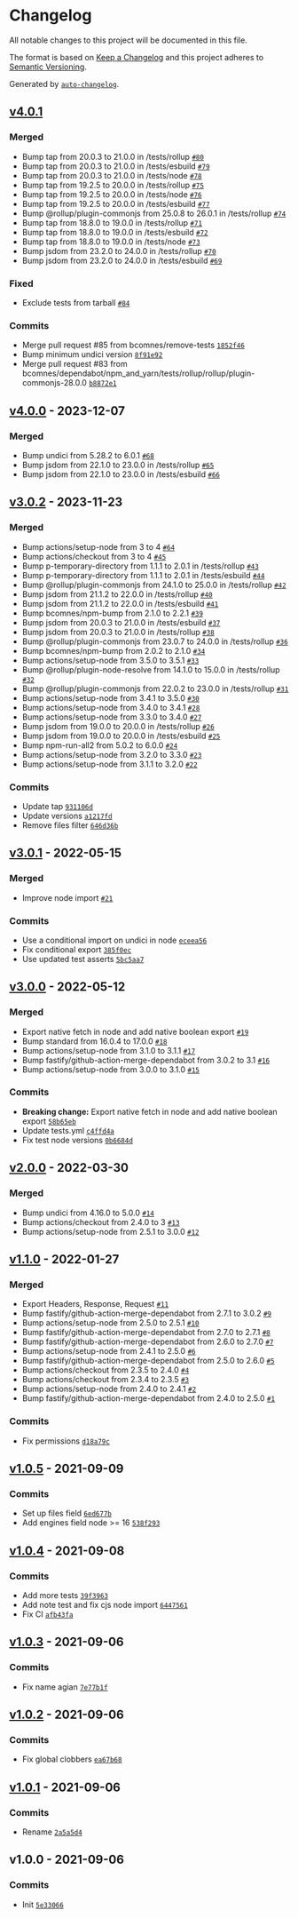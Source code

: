 # Changelog

All notable changes to this project will be documented in this file.

The format is based on [Keep a Changelog](https://keepachangelog.com/en/1.0.0/)
and this project adheres to [Semantic Versioning](https://semver.org/spec/v2.0.0.html).

Generated by [`auto-changelog`](https://github.com/CookPete/auto-changelog).

## [v4.0.1](https://github.com/bcomnes/fetch-undici/compare/v4.0.0...v4.0.1)

### Merged

- Bump tap from 20.0.3 to 21.0.0 in /tests/rollup [`#80`](https://github.com/bcomnes/fetch-undici/pull/80)
- Bump tap from 20.0.3 to 21.0.0 in /tests/esbuild [`#79`](https://github.com/bcomnes/fetch-undici/pull/79)
- Bump tap from 20.0.3 to 21.0.0 in /tests/node [`#78`](https://github.com/bcomnes/fetch-undici/pull/78)
- Bump tap from 19.2.5 to 20.0.0 in /tests/rollup [`#75`](https://github.com/bcomnes/fetch-undici/pull/75)
- Bump tap from 19.2.5 to 20.0.0 in /tests/node [`#76`](https://github.com/bcomnes/fetch-undici/pull/76)
- Bump tap from 19.2.5 to 20.0.0 in /tests/esbuild [`#77`](https://github.com/bcomnes/fetch-undici/pull/77)
- Bump @rollup/plugin-commonjs from 25.0.8 to 26.0.1 in /tests/rollup [`#74`](https://github.com/bcomnes/fetch-undici/pull/74)
- Bump tap from 18.8.0 to 19.0.0 in /tests/rollup [`#71`](https://github.com/bcomnes/fetch-undici/pull/71)
- Bump tap from 18.8.0 to 19.0.0 in /tests/esbuild [`#72`](https://github.com/bcomnes/fetch-undici/pull/72)
- Bump tap from 18.8.0 to 19.0.0 in /tests/node [`#73`](https://github.com/bcomnes/fetch-undici/pull/73)
- Bump jsdom from 23.2.0 to 24.0.0 in /tests/rollup [`#70`](https://github.com/bcomnes/fetch-undici/pull/70)
- Bump jsdom from 23.2.0 to 24.0.0 in /tests/esbuild [`#69`](https://github.com/bcomnes/fetch-undici/pull/69)

### Fixed

- Exclude tests from tarball [`#84`](https://github.com/bcomnes/fetch-undici/issues/84)

### Commits

- Merge pull request #85 from bcomnes/remove-tests [`1852f46`](https://github.com/bcomnes/fetch-undici/commit/1852f461a9bdca8df6be3d8b5d32dce0a1d22349)
- Bump minimum undici version [`8f91e92`](https://github.com/bcomnes/fetch-undici/commit/8f91e92494f79503ab1f5932f403188c5c1f01de)
- Merge pull request #83 from bcomnes/dependabot/npm_and_yarn/tests/rollup/rollup/plugin-commonjs-28.0.0 [`b8872e1`](https://github.com/bcomnes/fetch-undici/commit/b8872e1583ea4039f03675882037786e4a290118)

## [v4.0.0](https://github.com/bcomnes/fetch-undici/compare/v3.0.2...v4.0.0) - 2023-12-07

### Merged

- Bump undici from 5.28.2 to 6.0.1 [`#68`](https://github.com/bcomnes/fetch-undici/pull/68)
- Bump jsdom from 22.1.0 to 23.0.0 in /tests/rollup [`#65`](https://github.com/bcomnes/fetch-undici/pull/65)
- Bump jsdom from 22.1.0 to 23.0.0 in /tests/esbuild [`#66`](https://github.com/bcomnes/fetch-undici/pull/66)

## [v3.0.2](https://github.com/bcomnes/fetch-undici/compare/v3.0.1...v3.0.2) - 2023-11-23

### Merged

- Bump actions/setup-node from 3 to 4 [`#64`](https://github.com/bcomnes/fetch-undici/pull/64)
- Bump actions/checkout from 3 to 4 [`#45`](https://github.com/bcomnes/fetch-undici/pull/45)
- Bump p-temporary-directory from 1.1.1 to 2.0.1 in /tests/rollup [`#43`](https://github.com/bcomnes/fetch-undici/pull/43)
- Bump p-temporary-directory from 1.1.1 to 2.0.1 in /tests/esbuild [`#44`](https://github.com/bcomnes/fetch-undici/pull/44)
- Bump @rollup/plugin-commonjs from 24.1.0 to 25.0.0 in /tests/rollup [`#42`](https://github.com/bcomnes/fetch-undici/pull/42)
- Bump jsdom from 21.1.2 to 22.0.0 in /tests/rollup [`#40`](https://github.com/bcomnes/fetch-undici/pull/40)
- Bump jsdom from 21.1.2 to 22.0.0 in /tests/esbuild [`#41`](https://github.com/bcomnes/fetch-undici/pull/41)
- Bump bcomnes/npm-bump from 2.1.0 to 2.2.1 [`#39`](https://github.com/bcomnes/fetch-undici/pull/39)
- Bump jsdom from 20.0.3 to 21.0.0 in /tests/esbuild [`#37`](https://github.com/bcomnes/fetch-undici/pull/37)
- Bump jsdom from 20.0.3 to 21.0.0 in /tests/rollup [`#38`](https://github.com/bcomnes/fetch-undici/pull/38)
- Bump @rollup/plugin-commonjs from 23.0.7 to 24.0.0 in /tests/rollup [`#36`](https://github.com/bcomnes/fetch-undici/pull/36)
- Bump bcomnes/npm-bump from 2.0.2 to 2.1.0 [`#34`](https://github.com/bcomnes/fetch-undici/pull/34)
- Bump actions/setup-node from 3.5.0 to 3.5.1 [`#33`](https://github.com/bcomnes/fetch-undici/pull/33)
- Bump @rollup/plugin-node-resolve from 14.1.0 to 15.0.0 in /tests/rollup [`#32`](https://github.com/bcomnes/fetch-undici/pull/32)
- Bump @rollup/plugin-commonjs from 22.0.2 to 23.0.0 in /tests/rollup [`#31`](https://github.com/bcomnes/fetch-undici/pull/31)
- Bump actions/setup-node from 3.4.1 to 3.5.0 [`#30`](https://github.com/bcomnes/fetch-undici/pull/30)
- Bump actions/setup-node from 3.4.0 to 3.4.1 [`#28`](https://github.com/bcomnes/fetch-undici/pull/28)
- Bump actions/setup-node from 3.3.0 to 3.4.0 [`#27`](https://github.com/bcomnes/fetch-undici/pull/27)
- Bump jsdom from 19.0.0 to 20.0.0 in /tests/rollup [`#26`](https://github.com/bcomnes/fetch-undici/pull/26)
- Bump jsdom from 19.0.0 to 20.0.0 in /tests/esbuild [`#25`](https://github.com/bcomnes/fetch-undici/pull/25)
- Bump npm-run-all2 from 5.0.2 to 6.0.0 [`#24`](https://github.com/bcomnes/fetch-undici/pull/24)
- Bump actions/setup-node from 3.2.0 to 3.3.0 [`#23`](https://github.com/bcomnes/fetch-undici/pull/23)
- Bump actions/setup-node from 3.1.1 to 3.2.0 [`#22`](https://github.com/bcomnes/fetch-undici/pull/22)

### Commits

- Update tap [`931106d`](https://github.com/bcomnes/fetch-undici/commit/931106d228f4c9fec53116e7a3a27a5ceb66c40a)
- Update versions [`a1217fd`](https://github.com/bcomnes/fetch-undici/commit/a1217fd1f45d395514a91224390f4bc31675fc0d)
- Remove files filter [`646d36b`](https://github.com/bcomnes/fetch-undici/commit/646d36b635be0ea6166c11ef4b1e359dff096474)

## [v3.0.1](https://github.com/bcomnes/fetch-undici/compare/v3.0.0...v3.0.1) - 2022-05-15

### Merged

- Improve node import [`#21`](https://github.com/bcomnes/fetch-undici/pull/21)

### Commits

- Use a conditional import on undici in node [`eceea56`](https://github.com/bcomnes/fetch-undici/commit/eceea56b8ae7895514d15d4e357a58ff8725000c)
- Fix conditional export [`385f0ec`](https://github.com/bcomnes/fetch-undici/commit/385f0ecaf3d123e05bf94f8299791ea7491e12ea)
- Use updated test asserts [`5bc5aa7`](https://github.com/bcomnes/fetch-undici/commit/5bc5aa7caf3b105446bbc301b043fbc7aa06b475)

## [v3.0.0](https://github.com/bcomnes/fetch-undici/compare/v2.0.0...v3.0.0) - 2022-05-12

### Merged

- Export native fetch in node and add native boolean export [`#19`](https://github.com/bcomnes/fetch-undici/pull/19)
- Bump standard from 16.0.4 to 17.0.0 [`#18`](https://github.com/bcomnes/fetch-undici/pull/18)
- Bump actions/setup-node from 3.1.0 to 3.1.1 [`#17`](https://github.com/bcomnes/fetch-undici/pull/17)
- Bump fastify/github-action-merge-dependabot from 3.0.2 to 3.1 [`#16`](https://github.com/bcomnes/fetch-undici/pull/16)
- Bump actions/setup-node from 3.0.0 to 3.1.0 [`#15`](https://github.com/bcomnes/fetch-undici/pull/15)

### Commits

- **Breaking change:** Export native fetch in node and add native boolean export [`58b65eb`](https://github.com/bcomnes/fetch-undici/commit/58b65eb746332a56df53dda1df9197f3da20edb6)
- Update tests.yml [`c4ffd4a`](https://github.com/bcomnes/fetch-undici/commit/c4ffd4ae2e8e9a173c8d1aa825bfd8f7abc43b27)
- Fix test node versions [`0b6684d`](https://github.com/bcomnes/fetch-undici/commit/0b6684d14d1d670ded056a997d65e2473f7b7de4)

## [v2.0.0](https://github.com/bcomnes/fetch-undici/compare/v1.1.0...v2.0.0) - 2022-03-30

### Merged

- Bump undici from 4.16.0 to 5.0.0 [`#14`](https://github.com/bcomnes/fetch-undici/pull/14)
- Bump actions/checkout from 2.4.0 to 3 [`#13`](https://github.com/bcomnes/fetch-undici/pull/13)
- Bump actions/setup-node from 2.5.1 to 3.0.0 [`#12`](https://github.com/bcomnes/fetch-undici/pull/12)

## [v1.1.0](https://github.com/bcomnes/fetch-undici/compare/v1.0.5...v1.1.0) - 2022-01-27

### Merged

- Export Headers, Response, Request [`#11`](https://github.com/bcomnes/fetch-undici/pull/11)
- Bump fastify/github-action-merge-dependabot from 2.7.1 to 3.0.2 [`#9`](https://github.com/bcomnes/fetch-undici/pull/9)
- Bump actions/setup-node from 2.5.0 to 2.5.1 [`#10`](https://github.com/bcomnes/fetch-undici/pull/10)
- Bump fastify/github-action-merge-dependabot from 2.7.0 to 2.7.1 [`#8`](https://github.com/bcomnes/fetch-undici/pull/8)
- Bump fastify/github-action-merge-dependabot from 2.6.0 to 2.7.0 [`#7`](https://github.com/bcomnes/fetch-undici/pull/7)
- Bump actions/setup-node from 2.4.1 to 2.5.0 [`#6`](https://github.com/bcomnes/fetch-undici/pull/6)
- Bump fastify/github-action-merge-dependabot from 2.5.0 to 2.6.0 [`#5`](https://github.com/bcomnes/fetch-undici/pull/5)
- Bump actions/checkout from 2.3.5 to 2.4.0 [`#4`](https://github.com/bcomnes/fetch-undici/pull/4)
- Bump actions/checkout from 2.3.4 to 2.3.5 [`#3`](https://github.com/bcomnes/fetch-undici/pull/3)
- Bump actions/setup-node from 2.4.0 to 2.4.1 [`#2`](https://github.com/bcomnes/fetch-undici/pull/2)
- Bump fastify/github-action-merge-dependabot from 2.4.0 to 2.5.0 [`#1`](https://github.com/bcomnes/fetch-undici/pull/1)

### Commits

- Fix permissions [`d18a79c`](https://github.com/bcomnes/fetch-undici/commit/d18a79c529762c519dc74e54fee37980ee2c08b9)

## [v1.0.5](https://github.com/bcomnes/fetch-undici/compare/v1.0.4...v1.0.5) - 2021-09-09

### Commits

- Set up files field [`6ed677b`](https://github.com/bcomnes/fetch-undici/commit/6ed677b01483538b4491313833a7db3acb9ae3df)
- Add engines field node &gt;= 16 [`538f293`](https://github.com/bcomnes/fetch-undici/commit/538f293ad3d231acfb6c22183418a4acb5d62f17)

## [v1.0.4](https://github.com/bcomnes/fetch-undici/compare/v1.0.3...v1.0.4) - 2021-09-08

### Commits

- Add more tests [`39f3963`](https://github.com/bcomnes/fetch-undici/commit/39f3963dcc5553a83cc63e6911e5cdf61faef813)
- Add note test and fix cjs node import [`6447561`](https://github.com/bcomnes/fetch-undici/commit/6447561c88bce51be2005a15839d0555928a81c1)
- Fix CI [`afb43fa`](https://github.com/bcomnes/fetch-undici/commit/afb43fa2b2affbd15d04cb8fbd41aa4ebc985258)

## [v1.0.3](https://github.com/bcomnes/fetch-undici/compare/v1.0.2...v1.0.3) - 2021-09-06

### Commits

- Fix name agian [`7e77b1f`](https://github.com/bcomnes/fetch-undici/commit/7e77b1fbc8ee3a218a7e5649b302b4b7c5eb968c)

## [v1.0.2](https://github.com/bcomnes/fetch-undici/compare/v1.0.1...v1.0.2) - 2021-09-06

### Commits

- Fix global clobbers [`ea67b68`](https://github.com/bcomnes/fetch-undici/commit/ea67b681c29943ade8fcf223d6dac71ec3db9c56)

## [v1.0.1](https://github.com/bcomnes/fetch-undici/compare/v1.0.0...v1.0.1) - 2021-09-06

### Commits

- Rename [`2a5a5d4`](https://github.com/bcomnes/fetch-undici/commit/2a5a5d4dba6a1fab9790fba0abf7d88f0527ed0a)

## v1.0.0 - 2021-09-06

### Commits

- Init [`5e33066`](https://github.com/bcomnes/fetch-undici/commit/5e3306609c31176f2793c7a8ed9ba64a093f9fa6)
